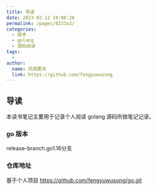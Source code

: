 ```yaml
---
title: 导读
date: 2023-02-12 19:08:28
permalink: /pages/8223a2/
categories:
  - 技术
  - golang
  - 源码阅读
tags:
  - 
author: 
  name: 风雨雾凇
  link: https://github.com/fengyuwusong
---
```

## 导读

本读书笔记主要用于记录个人阅读 golang 源码所做笔记记录。

<!-- more -->

### go 版本

release-branch.go1.16分支

### 仓库地址 

基于个人项目 <https://github.com/fengyuwusong/go.git>
